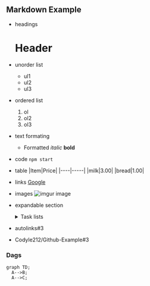 ## Markdown Example

- headings
  # Header
- unorder list
  - ul1
  - ul2
  - ul3
- ordered list
  1. ol
  2. ol2
  3. ol3
- text formating
  - Formatted *italic* **bold** 
- code
  `npm start`
- table
  |Item|Price|
  |----|-----|
  |milk|3.00|
  |bread|1.00|
- links
  [Google](https://www.google.ca)
- images
  ![imgur image](https://i.imgur.com/eb2CLcS.jpeg)
- expandable section
  <details><summary>Task lists</summary> 
    
    ### tasklist
    - [x] iteam 1
    - [ ] Iteam 2
    - [ ] item3
  </details>


- autolinks#3
- Codyle212/Github-Example#3
### Dags
```mermaid
graph TD;
  A-->B;
  A-->C;
```
